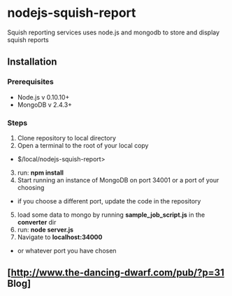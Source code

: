 nodejs-squish-report
====================

Squish reporting services uses node.js and mongodb to store and display squish reports

## Installation
### Prerequisites
* Node.js v 0.10.10+
* MongoDB v 2.4.3+

### Steps
1. Clone repository to local directory
2. Open a terminal to the root of your local copy
  * $/local/nodejs-squish-report>
3. run: __npm install__
4. Start running an instance of MongoDB on port 34001 or a port of your choosing
  * if you choose a different port, update the code in the repository
5. load some data to mongo by running __sample_job_script.js__ in the __converter__ dir
6. run: __node server.js__
7. Navigate to __localhost:34000__
  * or whatever port you have chosen

## [http://www.the-dancing-dwarf.com/pub/?p=31 Blog]